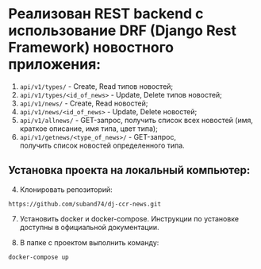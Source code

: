 # Реализован REST backend с использование DRF (Django Rest Framework) новостного приложения:
1. `api/v1/types/` - Create, Read типов новостей;
2. `api/v1/types/<id_of_news>` - Update, Delete типов новостей;
3. `api/v1/news/` - Create, Read новостей;
4. `api/v1/news/<id_of_news>` - Update, Delete новостей;
3. `api/v1/allnews/` - GET-запрос, получить список всех новостей (имя, краткое описание, имя типа, цвет типа);
4. `api/v1/getnews/<type_of_news>/` - GET-запрос, получить список новостей определенного типа.


## Установка проекта на локальный компьютер:

4. Клонировать репозиторий:

```
https://github.com/suband74/dj-ccr-news.git
```

7. Установить docker и docker-compose. Инструкции по установке доступны в официальной документации.

8. В папке с проектом выполнить команду:

```
docker-compose up
```